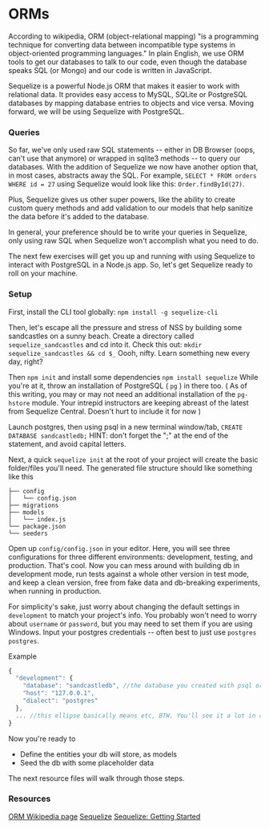 # ORMs

According to wikipedia, ORM (object-relational mapping) "is a programming technique for converting data between incompatible type systems in object-oriented programming languages." In plain English, we use ORM tools to get our databases to talk to our code, even though the database speaks SQL (or Mongo) and our code is written in JavaScript.

Sequelize is a powerful Node.js ORM that makes it easier to work with relational data. It provides easy access to MySQL, SQLite or PostgreSQL databases by mapping database entries to objects and vice versa. Moving forward, we will be using Sequelize with PostgreSQL.

### Queries

So far, we've only used raw SQL statements -- either in DB Browser (oops, can't use that anymore) or wrapped in sqlite3 methods -- to query our databases. With the addition of Sequelize we now have another option that, in most cases, abstracts away the SQL. For example, `SELECT * FROM orders WHERE id = 27` using Sequelize would look like this: `Order.findById(27)`.

Plus, Sequelize gives us other super powers, like the ability to create custom query methods and add validation to our models that help sanitize the data before it's added to the database.

In general, your preference should be to write your queries in Sequelize, only using raw SQL when Sequelize won't accomplish what you need to do.

The next few exercises will get you up and running with using Sequelize to interact with PostgreSQL in a Node.js app. So, let's get Sequelize ready to roll on your machine.

### Setup
First, install the CLI tool globally: `npm install -g sequelize-cli`

Then, let's escape all the pressure and stress of NSS by building some sandcastles on a sunny beach. Create a directory called `sequelize_sandcastles` and cd into it. Check this out: `mkdir sequelize_sandcastles && cd $_`
Oooh, nifty. Learn something new every day, right?

Then `npm init` and install some dependencies
`npm install sequelize`
While you're at it, throw an installation of PostgreSQL ( `pg` ) in there too. ( As of this writing, you may or may not need an additional installation of the `pg-hstore` module. Your intrepid instructors are keeping abreast of the latest from Sequelize Central. Doesn't hurt to include it for now )

Launch postgres, then using psql in a new terminal window/tab, `CREATE DATABASE sandcastledb;`
HINT: don't forget the ";" at the end of the statement, and avoid capital letters.

Next, a quick `sequelize init` at the root of your project will create the basic folder/files you'll need. The generated file structure should like something like this

```
├── config
│   └── config.json
├── migrations
├── models
│   └── index.js
└── package.json
└── seeders
```

Open up `config/config.json` in your editor. Here, you will see three configurations for three different environments: development, testing, and production. That's cool. Now you can mess around with building db in development mode, run tests against a whole other version in test mode, and keep a clean version, free from fake data and db-breaking experiments, when running in production.

For simplicity's sake, just worry about changing the default settings in `development` to match your project's info. You probably won't need to worry about `username` or `password`, but you may need to set them if you are using Windows. Input your postgres credentials -- often best to just use `postgres` `postgres`.

Example
```js
{
  "development": {
    "database": "sandcastledb", //the database you created with psql or in the PostgreSQL GUI
    "host": "127.0.0.1",
    "dialect": "postgres"
  },
  ... //this ellipse basically means etc, BTW. You'll see it a lot in code examples. Remember, we're lazy, and proud of it
}
```
Now you're ready to
+ Define the entities your db will store, as models
+ Seed the db with some placeholder data

The next resource files will walk through those steps.

### Resources
[ORM Wikipedia page](https://en.wikipedia.org/wiki/Object-relational_mapping)
[Sequelize](http://sequelize.readthedocs.io/en/1.7.0/)
[Sequelize: Getting Started](http://docs.sequelizejs.com/manual/installation/getting-started.html)
